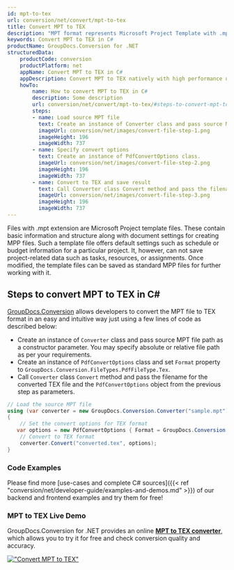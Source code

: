 ```yaml
---
id: mpt-to-tex
url: conversion/net/convert/mpt-to-tex
title: Convert MPT to TEX
description: "MPT format represents Microsoft Project Template with .mpt extension. Learn how to convert MPT to TEX file programmatically in C# language using GroupDocs.Conversion for .NET library."
keywords: Convert MPT to TEX in C#
productName: GroupDocs.Conversion for .NET
structuredData:
    productCode: conversion
    productPlatform: net
    appName: Convert MPT to TEX in C#
    appDescription: Convert MPT to TEX natively with high performance using C# language and server side GroupDocs.Conversion for .NET APIs, without the use of any software like Microsoft or Open Office.
    howTo:
        name: How to convert MPT to TEX in C# 
        description: Some description
        url: conversion/net/convert/mpt-to-tex/#steps-to-convert-mpt-to-tex-in-c
        steps:
        - name: Load source MPT file 
          text: Create an instance of Converter class and pass source MPT file path as a constructor parameter. You may specify absolute or relative file path as per your requirements. 
          imageUrl: conversion/net/images/convert-file-step-1.png
          imageHeight: 196
          imageWidth: 737
        - name: Specify convert options 
          text: Create an instance of PdfConvertOptions class.
          imageUrl: conversion/net/images/convert-file-step-2.png
          imageHeight: 196
          imageWidth: 737
        - name: Convert to TEX and save result 
          text: Call Converter class Convert method and pass the filename for the converted HTML file and the PdfConvertOptions object from the previous step as parameters.
          imageUrl: conversion/net/images/convert-file-step-3.png
          imageHeight: 196
          imageWidth: 737
---
```


Files with .mpt extension are Microsoft Project template files. These contain basic information and structure along with document settings for creating MPP files. Such a template file offers default settings such as schedule or budget information for a particular project. It, however, can not save project-related data such as tasks, resources, or assignments. Once modified, the template files can be saved as standard MPP files for further working with it.

## Steps to convert MPT to TEX in C#

[GroupDocs.Conversion](https://products.groupdocs.com/conversion/net) allows developers to convert the MPT file to TEX format in an easy and intuitive way just using a few lines of code as described below:

* Create an instance of `Converter` class and pass source MPT file path as a constructor parameter. You may specify absolute or relative file path as per your requirements. 
* Create an instance of `PdfConvertOptions` class and set `Format` property to `GroupDocs.Conversion.FileTypes.PdfFileType.Tex`.
* Call `Converter` class `Convert` method and pass the filename for the converted TEX file and the `PdfConvertOptions` object from the previous step as parameters.

```csharp
// Load the source MPT file
using (var converter = new GroupDocs.Conversion.Converter("sample.mpt"))
{
    // Set the convert options for TEX format
   var options = new PdfConvertOptions { Format = GroupDocs.Conversion.FileTypes.PdfFileType.Tex };
    // Convert to TEX format
    converter.Convert("converted.tex", options);
}
```

### Code Examples

Please find more [use-cases and complete C# sources]({{< ref "conversion/net/developer-guide/examples-and-demos.md" >}}) of our backend and frontend examples and try them for free!

### MPT to TEX Live Demo

GroupDocs.Conversion for .NET provides an online [**MPT to TEX converter**](https://products.groupdocs.app/conversion/mpt-to-tex), which allows you to try it for free and check conversion quality and accuracy.

[!["Convert MPT to TEX"](conversion/net/images/convert-to-tex/convert-mpt-to-tex.png)](https://products.groupdocs.app/conversion/mpt-to-tex)